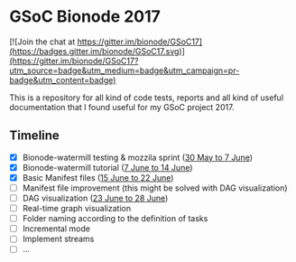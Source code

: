 # GSoC Bionode 2017

[![Join the chat at https://gitter.im/bionode/GSoC17](https://badges.gitter.im/bionode/GSoC17.svg)](https://gitter.im/bionode/GSoC17?utm_source=badge&utm_medium=badge&utm_campaign=pr-badge&utm_content=badge)


This is a repository for all kind of code tests, reports and all kind of useful 
documentation that I found useful for my GSoC project 2017.
## Timeline

- [x] Bionode-watermill testing & mozzila sprint ([30 May to 7 June](https://github.com/bionode/GSoC17/blob/master/Journal/Week_1.md))
- [x] Bionode-watermill tutorial ([7 June to 14 June](https://github.com/bionode/GSoC17/blob/master/Journal/Week_2.md))
- [x] Basic Manifest files ([15 June to 22 June](https://github.com/bionode/GSoC17/blob/master/Journal/Week_3.md))
- [ ] Manifest file improvement (this might be solved with DAG visualization)
- [ ] DAG visualization ([23 June to 28 June](https://github.com/bionode/GSoC17/blob/master/Journal/Week_4.md))
- [ ] Real-time graph visualization
- [ ] Folder naming according to the definition of tasks
- [ ] Incremental mode
- [ ] Implement streams
- [ ] ...
